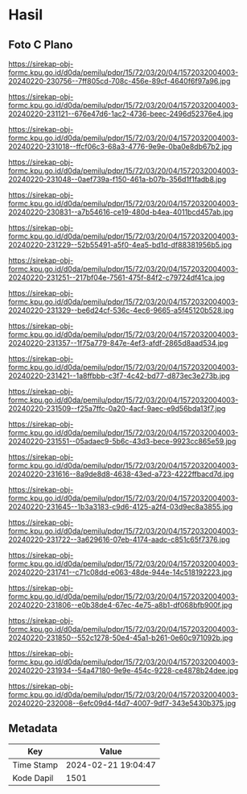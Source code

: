 # Hasil

## Foto C Plano

https://sirekap-obj-formc.kpu.go.id/d0da/pemilu/pdpr/15/72/03/20/04/1572032004003-20240220-230756--7ff805cd-708c-456e-89cf-4640f6f97a96.jpg

https://sirekap-obj-formc.kpu.go.id/d0da/pemilu/pdpr/15/72/03/20/04/1572032004003-20240220-231121--676e47d6-1ac2-4736-beec-2496d52376e4.jpg

https://sirekap-obj-formc.kpu.go.id/d0da/pemilu/pdpr/15/72/03/20/04/1572032004003-20240220-231018--ffcf06c3-68a3-4776-9e9e-0ba0e8db67b2.jpg

https://sirekap-obj-formc.kpu.go.id/d0da/pemilu/pdpr/15/72/03/20/04/1572032004003-20240220-231048--0aef739a-f150-461a-b07b-356d1f1fadb8.jpg

https://sirekap-obj-formc.kpu.go.id/d0da/pemilu/pdpr/15/72/03/20/04/1572032004003-20240220-230831--a7b54616-ce19-480d-b4ea-4011bcd457ab.jpg

https://sirekap-obj-formc.kpu.go.id/d0da/pemilu/pdpr/15/72/03/20/04/1572032004003-20240220-231229--52b55491-a5f0-4ea5-bd1d-df88381956b5.jpg

https://sirekap-obj-formc.kpu.go.id/d0da/pemilu/pdpr/15/72/03/20/04/1572032004003-20240220-231251--217bf04e-7561-475f-84f2-c79724df41ca.jpg

https://sirekap-obj-formc.kpu.go.id/d0da/pemilu/pdpr/15/72/03/20/04/1572032004003-20240220-231329--be6d24cf-536c-4ec6-9665-a5f45120b528.jpg

https://sirekap-obj-formc.kpu.go.id/d0da/pemilu/pdpr/15/72/03/20/04/1572032004003-20240220-231357--1f75a779-847e-4ef3-afdf-2865d8aad534.jpg

https://sirekap-obj-formc.kpu.go.id/d0da/pemilu/pdpr/15/72/03/20/04/1572032004003-20240220-231421--1a8ffbbb-c3f7-4c42-bd77-d873ec3e273b.jpg

https://sirekap-obj-formc.kpu.go.id/d0da/pemilu/pdpr/15/72/03/20/04/1572032004003-20240220-231509--f25a7ffc-0a20-4acf-9aec-e9d56bda13f7.jpg

https://sirekap-obj-formc.kpu.go.id/d0da/pemilu/pdpr/15/72/03/20/04/1572032004003-20240220-231551--05adaec9-5b6c-43d3-bece-9923cc865e59.jpg

https://sirekap-obj-formc.kpu.go.id/d0da/pemilu/pdpr/15/72/03/20/04/1572032004003-20240220-231616--8a9de8d8-4638-43ed-a723-4222ffbacd7d.jpg

https://sirekap-obj-formc.kpu.go.id/d0da/pemilu/pdpr/15/72/03/20/04/1572032004003-20240220-231645--1b3a3183-c9d6-4125-a2f4-03d9ec8a3855.jpg

https://sirekap-obj-formc.kpu.go.id/d0da/pemilu/pdpr/15/72/03/20/04/1572032004003-20240220-231722--3a629616-07eb-4174-aadc-c851c65f7376.jpg

https://sirekap-obj-formc.kpu.go.id/d0da/pemilu/pdpr/15/72/03/20/04/1572032004003-20240220-231741--c71c08dd-e063-48de-944e-14c518192223.jpg

https://sirekap-obj-formc.kpu.go.id/d0da/pemilu/pdpr/15/72/03/20/04/1572032004003-20240220-231806--e0b38de4-67ec-4e75-a8b1-df068bfb900f.jpg

https://sirekap-obj-formc.kpu.go.id/d0da/pemilu/pdpr/15/72/03/20/04/1572032004003-20240220-231850--552c1278-50e4-45a1-b261-0e60c971092b.jpg

https://sirekap-obj-formc.kpu.go.id/d0da/pemilu/pdpr/15/72/03/20/04/1572032004003-20240220-231934--54a47180-9e9e-454c-9228-ce4878b24dee.jpg

https://sirekap-obj-formc.kpu.go.id/d0da/pemilu/pdpr/15/72/03/20/04/1572032004003-20240220-232008--6efc09d4-f4d7-4007-9df7-343e5430b375.jpg


## Metadata

| Key        | Value               |
| ---------- | ------------------- |
| Time Stamp | 2024-02-21 19:04:47 |
| Kode Dapil | 1501                |



